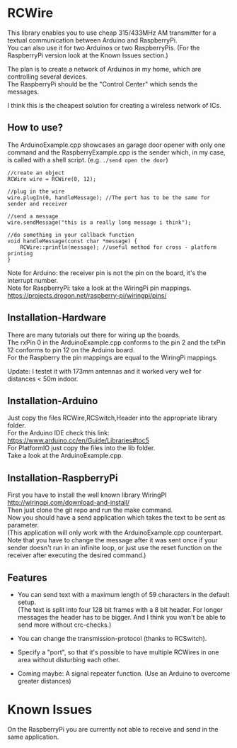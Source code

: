 # RCWire

This library enables you to use cheap 315/433MHz AM transmitter for a textual communication between Arduino and RaspberryPi.  
You can also use it for two Arduinos or two RaspberryPis.
(For the RaspberryPi version look at the Known Issues section.)

The plan is to create a network of Arduinos in my home, which are controlling several devices.  
The RaspberryPi should be the "Control Center" which sends the messages.

I think this is the cheapest solution for creating a wireless network of ICs.



## How to use?
The ArduinoExample.cpp showcases an garage door opener with only one command and the RaspberryExample.cpp is the sender which, in my case, is called with a shell script.
(e.g. ```./send open the door```)
```
//create an object
RCWire wire = RCWire(0, 12); 

//plug in the wire
wire.plugIn(0, handleMessage); //The port has to be the same for sender and receiver

//send a message
wire.sendMessage("this is a really long message i think");

//do something in your callback function
void handleMessage(const char *message) {
    RCWire::println(message); //useful method for cross - platform printing
}
```
Note for Arduino: the receiver pin is not the pin on the board, it's the interrupt number.  
Note for RaspberryPi: take a look at the WiringPi pin mappings. <a>https://projects.drogon.net/raspberry-pi/wiringpi/pins/</a>

## Installation-Hardware
There are many tutorials out there for wiring up the boards.  
The rxPin 0 in the ArduinoExample.cpp conforms to the pin 2 and the txPin 12 conforms to pin 12 on the Arduino board.  
For the Raspberry the pin mappings are equal to the WiringPi mappings.

Update: I testet it with 173mm antennas and it worked very well for distances < 50m indoor.

## Installation-Arduino
Just copy the files RCWire,RCSwitch,Header into the appropriate library folder.  
For the Arduino IDE check this link: <a>https://www.arduino.cc/en/Guide/Libraries#toc5</a>  
For PlatformIO just copy the files into the lib folder.  
Take a look at the ArduinoExample.cpp.


## Installation-RaspberryPi
First you have to install the well known library WiringPI <a>http://wiringpi.com/download-and-install/</a>  
Then just clone the git repo and run the make command.  
Now you should have a send application which takes the text to be sent as parameter.  
(This application will only work with the ArduinoExample.cpp counterpart. 
Note that you have to change the message after it was sent once if your sender doesn't run in an infinite loop, or just use the reset function on the receiver after executing the desired command.)

## Features
* You can send text with a maximum length of 59 characters in the default setup.  
(The text is split into four 128 bit frames with a 8 bit header. For longer messages
the header has to be bigger. And I think you won't be able to send more without crc-checks.) 

* You can change the transmission-protocol (thanks to RCSwitch).

* Specify a "port", so that it's possible to have multiple RCWires in
one area without disturbing each other.

* Coming maybe: A signal repeater function. (Use an Arduino to overcome greater distances)

# Known Issues

On the RaspberryPi you are currently not able to receive and send in the same application.








